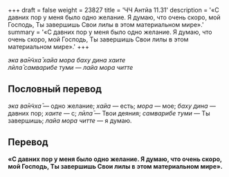 +++
draft = false
weight = 23827
title = 'ЧЧ Антйа 11.31'
description = '«С давних пор у меня было одно желание. Я думаю, что очень скоро, мой Господь, Ты завершишь Свои лилы в этом материальном мире».'
summary = '«С давних пор у меня было одно желание. Я думаю, что очень скоро, мой Господь, Ты завершишь Свои лилы в этом материальном мире».'
+++

_эка ва̄н̃чха̄ хайа мора баху дина хаите  
лӣла̄ самварибе туми — лайа мора читте_

## Пословный перевод

_эка_ _ва̄н̃чха̄_ — одно желание; _хайа_ — есть; _мора_ — мое; _баху_ _дина_ — давних пор; _хаите_ — с; _лӣла̄_ — Твои деяния; _самварибе_ _туми_ — Ты завершишь; _лайа_ _мора_ _читте_ — я думаю.

## Перевод

**«С давних пор у меня было одно желание. Я думаю, что очень скоро, мой Господь, Ты завершишь Свои лилы в этом материальном мире».**
